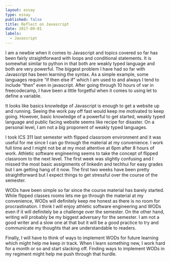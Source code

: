 ```yaml
---
layout: essay
type: essay
published: false
title: Reflect on Javascript
date: 2017-09-01
labels:
  - Javascript
---
```


I am a newbie when it comes to Javascript and topics covered so far has been fairly straightforward with loops and conditional statements. It is somewhat similar to python in that both are weakly typed language and both are very powerful. The biggest problem I have had so far with Javascript has been learning the syntax. As a simple example, some languages require “if then else if” which I am used to and always I tend to include “then” even in javascript. After going through 10 hours of var in freecodecamp, I have been a little forgetful when it comes to using let to define a variable. 

It looks like basics knowledge of Javascript is enough to get a website up and running. Seeing the work pay off fast would keep me motivated to keep going. However, basic knowledge of a powerful to get started, weakly typed language and public facing website seems like recipe for disaster. On a personal level, I am not a big proponent of weakly typed languages.

I took ICS 311 last semester with flipped classroom environment and it was useful for me since I can go through the material at my convenience. I work full time and I might not be at my most attentive at 6pm after 8 hours of work.  Athletic software engineering seems to take the concept of flipped classroom to the next level. The first week was slightly confusing and I missed the most basic assignments of linkedin and techhui for easy grades but I am getting hang of it now. The first two weeks have been pretty straightforward but I expect things to get stressful over the course of the semester.

WODs have been simple so far since the course material has barely started. While flipped classes rooms lets me go through the material at my convenience, WODs will definitely keep me honest as there is no room for procrastination. I think I will enjoy athletic software engineering and WODs even if it will definitely be a challenge over the semester. On the other hand, writing will probably be my biggest adversary for the semester. I am not a good writer and a slow one at that but it will be a good practice to try and communicate my thoughts that are understandable to readers.

Finally, I will have to think of ways to implement WODs for future learning which might help me keep in track. When I learn something new, I work hard for a month or so and start slacking off. Finding ways to implement WODs in my regiment might help me push through that hurdle.

